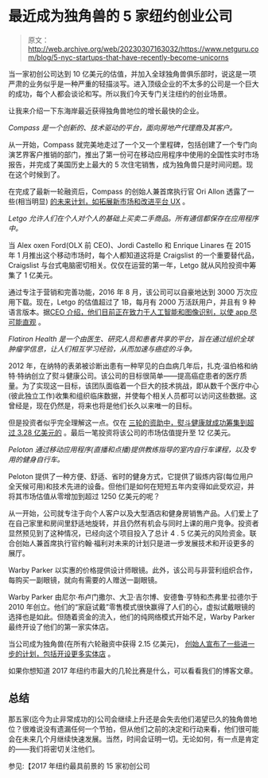 # 最近成为独角兽的 5 家纽约创业公司

> 原文：<http://web.archive.org/web/20230307163032/https://www.netguru.com/blog/5-nyc-startups-that-have-recently-become-unicorns>

 当一家初创公司达到 10 亿美元的估值，并加入全球独角兽俱乐部时，说这是一项严肃的业务似乎是一种严重的轻描淡写。进入顶级企业的不太多的公司是一个巨大的成功，每个人都会谈论和写。所以我们今天专门关注纽约的创业场景。 

让我来介绍一下东海岸最近获得独角兽地位的增长最快的企业。

*Compass 是一个创新的、技术驱动的平台，面向房地产代理商及其客户。*

从一开始，Compass 就完美地走过了一个又一个里程碑，包括创建了一个专门向演艺界客户推销的部门，推出了第一份可在移动应用程序中使用的全国性实时市场报告，并完成了美国历史上最大的 5 次住宅销售，成为独角兽只是时间问题。现在这个时候到了。

在完成了最新一轮融资后，Compass 的创始人兼首席执行官 Ori Allon 透露了一些(相当明显) [的未来计划，如拓展新市场和改进平台 UX](http://web.archive.org/web/20221007200612/https://www.bizjournals.com/newyork/prnewswire/press_releases/New_York/2016/08/31/NY79515) 。

*Letgo 允许人们在个人对个人的基础上买卖二手商品。所有通信都保存在应用程序中。*

当 Alex oxen Ford(OLX 前 CEO)、Jordi Castello 和 Enrique Linares 在 2015 年 1 月推出这个移动市场时，每个人都知道这将是 Craigslist 的一个重要替代品，Craigslist 与台式电脑密切相关。仅仅在运营的第一年，Letgo 就从风险投资中筹集了 1 亿美元。

通过专注于营销和完善功能，2016 年 8 月，该公司可以自豪地达到 3000 万次应用下载。现在，Letgo 的估值超过了 1B，每月有 2000 万活跃用户，并且有 9 种语言版本。据[CEO 介绍，他们目前正在致力于人工智能和图像识别，以使 app 尽可能直观](http://web.archive.org/web/20221007200612/https://www.bloomberg.com/news/videos/2017-02-02/letgo-raises-175m-in-latest-round-of-funding) 。

*Flatiron Health 是一个由医生、研究人员和患者共享的平台，旨在通过组织全球肿瘤学信息，让人们相互学习经验，从而加速与癌症的斗争。*

2012 年，在纳特的表弟被诊断出患有一种罕见的白血病几年后，扎克·温伯格和纳特·特纳创立了熨斗健康公司。该公司的目标很简单——提高癌症患者的医疗质量。为了实现这一目标，该团队面临着一个巨大的技术挑战，即从数千个医疗中心(彼此独立工作)收集和组织临床数据，并使每个相关人员都可以访问这些数据。这曾经是，现在仍然是，将来也将是他们长久以来唯一的目标。

但是投资者似乎完全理解这一点。仅在 [三轮的资助中，熨斗健康就成功筹集到超过 3.28 亿美元的](http://web.archive.org/web/20221007200612/http://www.businesswire.com/news/home/20170524006107/en/Peloton-Closes-325M-Series-Financing) 。最后一笔投资将该公司的市场估值提升至 12 亿美元。

*Peloton 通过移动应用程序(直播和点播)提供教练指导的室内自行车课程，以及专用的健身自行车。*

Peloton 提供了一种方便、舒适、省时的健身方式，它提供了锻炼内容(每位用户全天候可用)和技术先进的设备。但他们是如何在短短五年内变得如此受欢迎，并将其市场估值从零增加到超过 1250 亿美元的呢？

从一开始，公司就专注于向个人客户以及大型酒店和健身房销售产品。人们爱上了在自己家里和房间里舒适地旋转，并且仍然有机会与同时上课的用户竞争。投资者显然预见到了这种情况，已经向这个项目投入了总计 4 . 5 亿美元的风险资金。联合创始人兼首席执行官约翰·福利对未来的计划只是进一步发展技术和开设更多的展厅。

Warby Parker 以实惠的价格提供设计师眼镜。此外，该公司与非营利组织合作，每购买一副眼镜，就向有需要的人赠送一副眼镜。

Warby Parker 由尼尔·布卢门撒尔、大卫·吉尔博、安德鲁·亨特和杰弗里·拉德尔于 2010 年创立。他们的“家庭试戴”零售模式很快赢得了人们的心，虚拟试戴眼镜的选择也是如此。但随着资金的流入，他们的纯网络模式开始不足，Warby Parker 最终开设了他们的第一家实体店。

当公司成为独角兽(在所有六轮融资中获得 2.15 亿美元)， [创始人宣布了一些进一步的计划，包括开设更多实体店](http://web.archive.org/web/20221007200612/http://fortune.com/2015/04/30/warby-parker-unicorn/) 。

如果你想知道 2017 年纽约市最大的几轮比赛是什么，可以看看我们的博客文章。

## 总结

那五家(迄今为止非常成功的)公司会继续上升还是会失去他们渴望已久的独角兽地位？很难说没有遗漏任何一个节拍，但从他们之前的决定和行动来看，他们很可能会在未来几个月继续快速发展。当然，时间会证明一切。无论如何，有一点是肯定的——我们将密切关注他们。

参见:【2017 年纽约最具前景的 15 家初创公司
